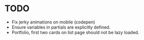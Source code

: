 # TODO

- Fix jerky animations on mobile (codepen)
- Ensure variables in partials are explicitly defined.
- Portfolio, first two cards on list page should not be lazy loaded.
